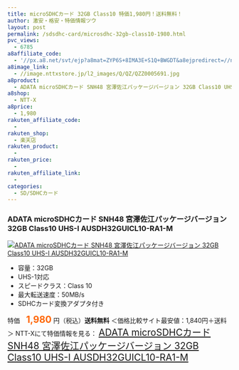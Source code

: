 ```yaml
---
title: microSDHCカード 32GB Class10 特価1,980円！送料無料！
author: 激安・格安・特価情報ツウ
layout: post
permalink: /sdsdhc-card/microsdhc-32gb-class10-1980.html
pvc_views:
  - 6785
a8affiliate_code:
  - '//px.a8.net/svt/ejp?a8mat=ZYP6S+8IMA3E+S1Q+BWGDT&a8ejpredirect=//nttxstore.jp/_II_QZZ0005691'
a8image_link:
  - //image.nttxstore.jp/l2_images/Q/QZ/QZZ0005691.jpg
a8product:
  - ADATA microSDHCカード SNH48 宮澤佐江パッケージバージョン 32GB Class10 UHS-I AUSDH32GUICL10-RA1-M
a8shop:
  - NTT-X
a8price:
  - 1,980
rakuten_affiliate_code:
  -
rakuten_shop:
  - 楽天店
rakuten_product:
  -
rakuten_price:
  -
rakuten_affiliate_link:
  -
categories:
  - SD/SDHCカード
---
```

### ADATA microSDHCカード SNH48 宮澤佐江パッケージバージョン 32GB Class10 UHS-I AUSDH32GUICL10-RA1-M

<div class="img-bg2 img_L">
  <a title="ADATA microSDHCカード SNH48 宮澤佐江パッケージバージョン 32GB Class10 UHS-I AUSDH32GUICL10-RA1-M" href="//px.a8.net/svt/ejp?a8mat=ZYP6S+8IMA3E+S1Q+BWGDT&a8ejpredirect=//nttxstore.jp/_II_QZZ0005691" target="_blank"><img src="//i1.wp.com/image.nttxstore.jp/l2_images/Q/QZ/QZZ0005691.jpg?resize=120%2C120" border="0" alt="ADATA microSDHCカード SNH48 宮澤佐江パッケージバージョン 32GB Class10 UHS-I AUSDH32GUICL10-RA1-M" style="border: 0pt none;" data-recalc-dims="1" /></a>
</div>

<!--more-->

  * 容量：32GB
  * UHS-1対応
  * スピードクラス：Class 10
  * 最大転送速度：50MB/s
  * SDHCカード変換アダプタ付き

特価　<span style="color: #ff6600; font-size: 150%;"><strong>1,980</strong></span> 円（税込）**送料無料**
＜価格比較サイト最安値：1,840円＋送料＞
NTT-Xにて特価情報を見る： <span style="font-size: 150%;"><a href="//px.a8.net/svt/ejp?a8mat=ZYP6S+8IMA3E+S1Q+BWGDT&a8ejpredirect=//nttxstore.jp/_II_QZZ0005691" target="_blank">ADATA microSDHCカード SNH48 宮澤佐江パッケージバージョン 32GB Class10 UHS-I AUSDH32GUICL10-RA1-M</a></span>